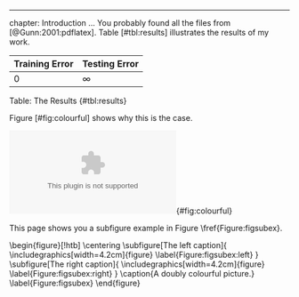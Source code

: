 
---
chapter: Introduction
...
You probably found all the files from [@Gunn:2001:pdflatex]. Table [#tbl:results] illustrates the results of my work.

| Training Error | Testing Error |
|----------------|---------------|
| 0              | $\infty$      |

Table: The Results {#tbl:results}

Figure [#fig:colourful] shows why this is the case.

![figure](figure.eps "A Colourful picture"){#fig:colourful}

This page shows you a subfigure example in Figure \fref{Figure:figsubex}.

<!-- Subfigures aren't supported :( -->

\begin{figure}[!htb]
  \centering
  \subfigure[The left caption]{
    \includegraphics[width=4.2cm]{figure}
    \label{Figure:figsubex:left}
  }
  \subfigure[The right caption]{
    \includegraphics[width=4.2cm]{figure}
    \label{Figure:figsubex:right}
  }
  \caption{A doubly colourful picture.}
  \label{Figure:figsubex}
\end{figure}
